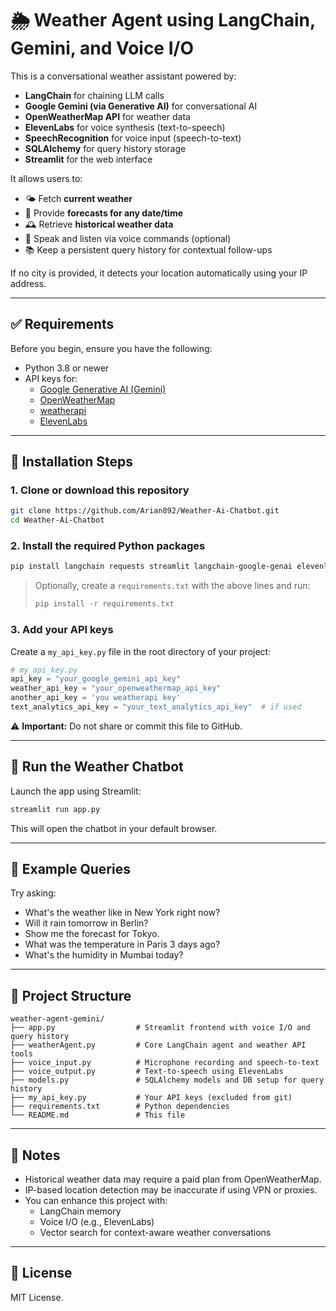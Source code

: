 # 🌦️ Weather Agent using LangChain, Gemini, and Voice I/O

This is a conversational weather assistant powered by:

- **LangChain** for chaining LLM calls  
- **Google Gemini (via Generative AI)** for conversational AI  
- **OpenWeatherMap API** for weather data  
- **ElevenLabs** for voice synthesis (text-to-speech)  
- **SpeechRecognition** for voice input (speech-to-text)  
- **SQLAlchemy** for query history storage  
- **Streamlit** for the web interface  

It allows users to:

- 🌤️ Fetch **current weather**  
- 📅 Provide **forecasts for any date/time**  
- 🕰️ Retrieve **historical weather data**  
- 🎤 Speak and listen via voice commands (optional)  
- 📚 Keep a persistent query history for contextual follow-ups  

If no city is provided, it detects your location automatically using your IP address.

---


## ✅ Requirements

Before you begin, ensure you have the following:

- Python 3.8 or newer
- API keys for:
  - [Google Generative AI (Gemini)](https://makersuite.google.com/)
  - [OpenWeatherMap](https://openweathermap.org/api)
  - [weatherapi](http://weatherapi.com)
  - [ElevenLabs](https://elevenlabs.io/)

---

## 🧠 Installation Steps

### 1. Clone or download this repository

```bash
git clone https://github.com/Arian892/Weather-Ai-Chatbot.git
cd Weather-Ai-Chatbot
```

### 2. Install the required Python packages

```bash
pip install langchain requests streamlit langchain-google-genai elevenlabs SpeechRecognition sqlalchemy dateparser
```

> Optionally, create a `requirements.txt` with the above lines and run:
> ```bash
> pip install -r requirements.txt
> ```

### 3. Add your API keys

Create a `my_api_key.py` file in the root directory of your project:

```python
# my_api_key.py
api_key = "your_google_gemini_api_key"
weather_api_key = "your_openweathermap_api_key"
another_api_key = 'you weatherapi key'
text_analytics_api_key = "your_text_analytics_api_key"  # if used


```

⚠️ **Important:** Do not share or commit this file to GitHub.

---

## 🚀 Run the Weather Chatbot

Launch the app using Streamlit:

```bash
streamlit run app.py
```

This will open the chatbot in your default browser.

---

## 💬 Example Queries

Try asking:

- What's the weather like in New York right now?
- Will it rain tomorrow in Berlin?
- Show me the forecast for Tokyo.
- What was the temperature in Paris 3 days ago?
- What's the humidity in Mumbai today?

---

## 📂 Project Structure

```
weather-agent-gemini/
├── app.py                  # Streamlit frontend with voice I/O and query history
├── weatherAgent.py         # Core LangChain agent and weather API tools
├── voice_input.py          # Microphone recording and speech-to-text
├── voice_output.py         # Text-to-speech using ElevenLabs
├── models.py               # SQLAlchemy models and DB setup for query history
├── my_api_key.py           # Your API keys (excluded from git)
├── requirements.txt        # Python dependencies
└── README.md               # This file

```

---

## 📌 Notes

- Historical weather data may require a paid plan from OpenWeatherMap.
- IP-based location detection may be inaccurate if using VPN or proxies.
- You can enhance this project with:
  - LangChain memory
  - Voice I/O (e.g., ElevenLabs)
  - Vector search for context-aware weather conversations

---

## 📜 License

MIT License.
